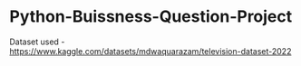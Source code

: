 # Python-Buissness-Question-Project
Dataset used - https://www.kaggle.com/datasets/mdwaquarazam/television-dataset-2022
